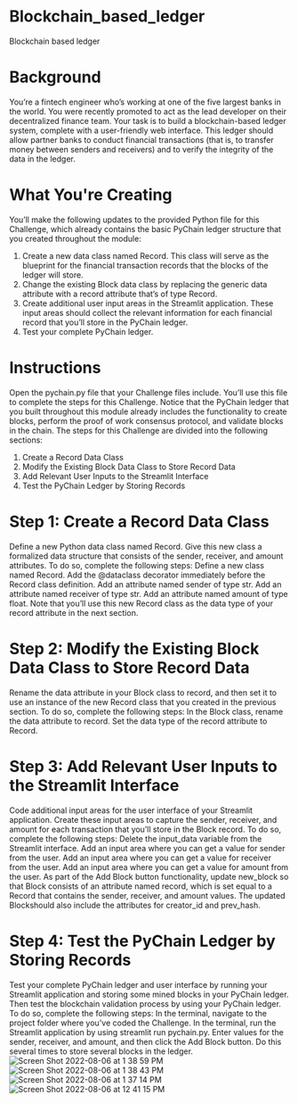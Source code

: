 # Blockchain_based_ledger
Blockchain based ledger

# Background

You’re a fintech engineer who’s working at one of the five largest banks in the world. You were recently promoted to act as the lead developer on their decentralized finance team. Your task is to build a blockchain-based ledger system, complete with a user-friendly web interface. This ledger should allow partner banks to conduct financial transactions (that is, to transfer money between senders and receivers) and to verify the integrity of the data in the ledger.

# What You're Creating

You’ll make the following updates to the provided Python file for this Challenge, which already contains the basic PyChain ledger structure that you created throughout the module:
1. Create a new data class named Record. This class will serve as the blueprint for the financial transaction records that the blocks of the ledger will store.
2. Change the existing Block data class by replacing the generic data attribute with a record attribute that’s of type Record.
3. Create additional user input areas in the Streamlit application. These input areas should collect the relevant information for each financial record that you’ll store in the PyChain ledger.
4. Test your complete PyChain ledger.

# Instructions

Open the pychain.py file that your Challenge files include. You’ll use this file to complete the steps for this Challenge. Notice that the PyChain ledger that you built throughout this module already includes the functionality to create blocks, perform the proof of work consensus protocol, and validate blocks in the chain.
The steps for this Challenge are divided into the following sections:
1. Create a Record Data Class
2. Modify the Existing Block Data Class to Store Record Data
3. Add Relevant User Inputs to the Streamlit Interface
4. Test the PyChain Ledger by Storing Records

# Step 1: Create a Record Data Class

Define a new Python data class named Record. Give this new class a formalized data structure that consists of the sender, receiver, and amount attributes. To do so, complete the following steps:
Define a new class named Record.
Add the @dataclass decorator immediately before the Record class definition.
Add an attribute named sender of type str.
Add an attribute named receiver of type str.
Add an attribute named amount of type float.
Note that you’ll use this new Record class as the data type of your record attribute in the next section.

# Step 2: Modify the Existing Block Data Class to Store Record Data

Rename the data attribute in your Block class to record, and then set it to use an instance of the new Record class that you created in the previous section. To do so, complete the following steps:
In the Block class, rename the data attribute to record.
Set the data type of the record attribute to Record.

# Step 3: Add Relevant User Inputs to the Streamlit Interface

Code additional input areas for the user interface of your Streamlit application. Create these input areas to capture the sender, receiver, and amount for each transaction that you’ll store in the Block record. To do so, complete the following steps:
Delete the input_data variable from the Streamlit interface.
Add an input area where you can get a value for sender from the user.
Add an input area where you can get a value for receiver from the user.
Add an input area where you can get a value for amount from the user.
As part of the Add Block button functionality, update new_block so that Block consists of an attribute named record, which is set equal to a Record that contains the sender, receiver, and amount values. The updated Blockshould also include the attributes for creator_id and prev_hash.

# Step 4: Test the PyChain Ledger by Storing Records

Test your complete PyChain ledger and user interface by running your Streamlit application and storing some mined blocks in your PyChain ledger. Then test the blockchain validation process by using your PyChain ledger. To do so, complete the following steps:
In the terminal, navigate to the project folder where you've coded the Challenge.
In the terminal, run the Streamlit application by using streamlit run pychain.py.
Enter values for the sender, receiver, and amount, and then click the Add Block button. Do this several times to store several blocks in the ledger.
![Screen Shot 2022-08-06 at 1 38 59 PM](https://user-images.githubusercontent.com/101524382/183265604-f8c33933-97a4-429b-8b9c-1be15f36eccf.png)
![Screen Shot 2022-08-06 at 1 38 43 PM](https://user-images.githubusercontent.com/101524382/183265606-9d63373c-95a0-4dd9-8bc8-86b8b2d5671d.png)
![Screen Shot 2022-08-06 at 1 37 14 PM](https://user-images.githubusercontent.com/101524382/183265607-c00afc06-3a3e-4f6c-b0d6-860fa85d059b.png)
![Screen Shot 2022-08-06 at 12 41 15 PM](https://user-images.githubusercontent.com/101524382/183265608-b75f74f0-12c5-4efe-af03-57259fe1765f.png)


